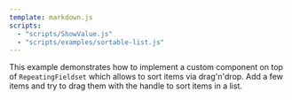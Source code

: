 ```yaml
---
template: markdown.js
scripts:
  - "scripts/ShowValue.js"
  - "scripts/examples/sortable-list.js"
---
```


This example demonstrates how to implement a custom component on top of
`RepeatingFieldset` which allows to sort items via drag'n'drop. Add a few items
and try to drag them with the handle to sort items in a list.

<div id="example"></div>
